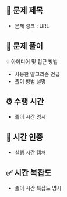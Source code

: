 ## 📌 문제 제목

- 문제 링크 : URL

## 📝 문제 풀이

💡 아이디어 및 접근 방법

- 사용한 알고리즘 언급
- 풀이 방법 설명

## ⏰ 수행 시간

- 풀이 시간 명시

## 🫡 시간 인증

- 실행 시간 캡쳐

## ✅ 시간 복잡도

- 풀이 시간 복잡도 명시
